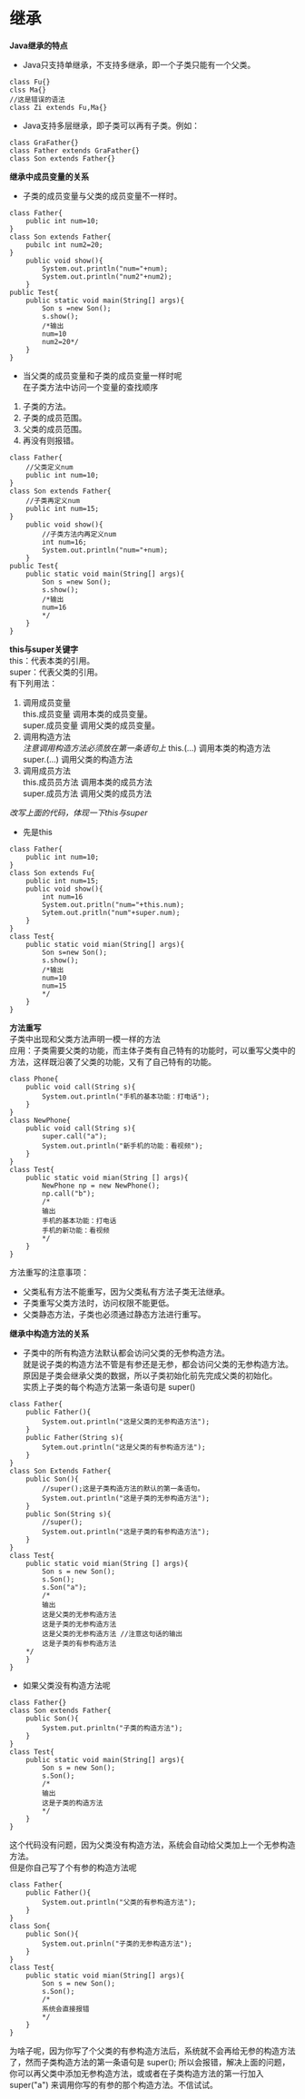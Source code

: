 # 继承
**Java继承的特点**
* Java只支持单继承，不支持多继承，即一个子类只能有一个父类。
```
class Fu{}
clss Ma{}
//这是错误的语法
class Zi extends Fu,Ma{}
```
* Java支持多层继承，即子类可以再有子类。例如：
```
class GraFather{}
class Father extends GraFather{}
class Son extends Father{}
```
**继承中成员变量的关系**
* 子类的成员变量与父类的成员变量不一样时。
```
class Father{
    public int num=10;
}
class Son extends Father{
    pubilc int num2=20;
}
    public void show(){
        System.out.println("num="+num);
        System.out.println("num2"+num2);
    }
public Test{
    public static void main(String[] args){
        Son s =new Son();
        s.show();
        /*输出
        num=10
        num2=20*/
    }
}
```
* 当父类的成员变量和子类的成员变量一样时呢    
在子类方法中访问一个变量的查找顺序
1. 子类的方法。
2. 子类的成员范围。
3. 父类的成员范围。
4. 再没有则报错。
```
class Father{
    //父类定义num
    public int num=10;
}
class Son extends Father{
    //子类再定义num
    public int num=15;
}
    public void show(){
        //子类方法内再定义num
        int num=16;
        System.out.println("num="+num);
    }
public Test{
    public static void main(String[] args){
        Son s =new Son();
        s.show();
        /*输出
        num=16
        */
    }
}
```
**this与super关键字**    
this：代表本类的引用。    
super：代表父类的引用。    
有下列用法：
1. 调用成员变量    
    this.成员变量 调用本类的成员变量。    
    super.成员变量 调用父类的成员变量。
2. 调用构造方法    
*注意调用构造方法必须放在第一条语句上*
    this.(...) 调用本类的构造方法    
    super.(...) 调用父类的构造方法
3. 调用成员方法    
    this.成员员方法 调用本类的成员方法    
    super.成员方法 调用父类的成员方法    
        
*改写上面的代码，体现一下this与super*
* 先是this
```
class Father{
    public int num=10;
}
class Son extends Fu{
    public int num=15;
    public void show(){
        int num=16
        System.out.pritln("num="+this.num);
        Sytem.out.pritln("num"+super.num);
    }
}
class Test{
    public static void mian(String[] args){
        Son s=new Son();
        s.show();
        /*输出
        num=10
        num=15
        */
    }
}
```
**方法重写**    
子类中出现和父类方法声明一模一样的方法    
应用：子类需要父类的功能，而主体子类有自己特有的功能时，可以重写父类中的方法，这样既沿袭了父类的功能，又有了自己特有的功能。
```
class Phone{
    public void call(String s){
        System.out.println("手机的基本功能：打电话");
    }
}
class NewPhone{
    public void call(String s){
        super.call("a");
        System.out.println("新手机的功能：看视频");
    }
}
class Test{
    public static void mian(String [] args){
        NewPhone np = new NewPhone();
        np.call("b");
        /*
        输出
        手机的基本功能：打电话
        手机的新功能：看视频
        */
    }
}
```
方法重写的注意事项：    
* 父类私有方法不能重写，因为父类私有方法子类无法继承。
* 子类重写父类方法时，访问权限不能更低。
* 父类静态方法，子类也必须通过静态方法进行重写。    
    
**继承中构造方法的关系**
* 子类中的所有构造方法默认都会访问父类的无参构造方法。    
就是说子类的构造方法不管是有参还是无参，都会访问父类的无参构造方法。    
原因是子类会继承父类的数据，所以子类初始化前先完成父类的初始化。    
实质上子类的每个构造方法第一条语句是   super() 
```
class Father{
    public Father(){
        System.out.println("这是父类的无参构造方法");
    }
    public Father(String s){
        Sytem.out.println("这是父类的有参构造方法");
    }
}
class Son Extends Father{
    public Son(){
        //super();这是子类构造方法的默认的第一条语句。
        System.out.println("这是子类的无参构造方法");
    }
    public Son(String s){
        //super();
        System.out.println("这是子类的有参构造方法");
    }
}
class Test{
    public static void mian(String [] args){
        Son s = new Son();
        s.Son();
        s.Son("a");
        /*
        输出
        这是父类的无参构造方法
        这是子类的无参构造方法
        这是父类的无参构造方法 //注意这句话的输出
        这是子类的有参构造方法
    */
    }
}
```
* 如果父类没有构造方法呢
```
class Father{}
class Son extends Father{
    public Son(){
        System.put.prinltn("子类的构造方法");
    }
}
class Test{
    public static void main(String[] args){
        Son s = new Son();
        s.Son();
        /*
        输出
        这是子类的构造方法
        */
    }
}
```
这个代码没有问题，因为父类没有构造方法，系统会自动给父类加上一个无参构造方法。    
但是你自己写了个有参的构造方法呢
```
class Father{
    public Father(){
        System.out.println("父类的有参构造方法");
    }
}
class Son{
    public Son(){
        System.out.prinln("子类的无参构造方法");
    }
}
class Test{
    public static void mian(String[] args){
        Son s = new Son();
        s.Son();
        /*
        系统会直接报错
        */
    }
}
```
为啥子呢，因为你写了个父类的有参构造方法后，系统就不会再给无参的构造方法了，然而子类构造方法的第一条语句是  super();  所以会报错，解决上面的问题，你可以再父类中添加无参构造方法，或或者在子类构造方法的第一行加入  super("a")  来调用你写的有参的那个构造方法。不信试试。




